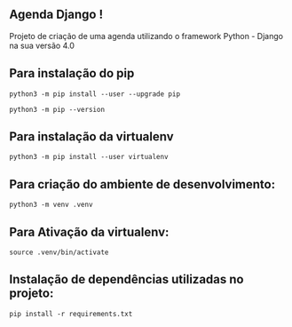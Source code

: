 ## Agenda Django !
Projeto de criação de uma agenda utilizando o framework Python - Django na sua versão 4.0

## Para instalação do pip
```
python3 -m pip install --user --upgrade pip

python3 -m pip --version
```

## Para instalação da virtualenv
```
python3 -m pip install --user virtualenv
```

## Para criação do ambiente de desenvolvimento:
```
python3 -m venv .venv
```
## Para Ativação da virtualenv:
```
source .venv/bin/activate
```

## Instalação de dependências utilizadas no projeto:
```
pip install -r requirements.txt
```
